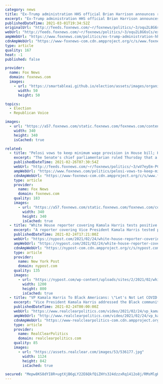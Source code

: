 ```yaml
---
category: news
title: "Ex-Trump administration HHS official Brian Harrison announces run for Texas House seat"
excerpt: "Ex-Trump administration HHS official Brian Harrison announces run for Texas House seat"
publishedDateTime: 2021-03-01T19:34:52Z
originalUrl: "http://feeds.foxnews.com/~r/foxnews/politics/~3/oqu2L8G6sCs/ex-trump-administration-hhs-official-brian-harrison-announces-run-for-texas-house-seat"
webUrl: "http://feeds.foxnews.com/~r/foxnews/politics/~3/oqu2L8G6sCs/ex-trump-administration-hhs-official-brian-harrison-announces-run-for-texas-house-seat"
ampWebUrl: "https://www.foxnews.com/politics/ex-trump-administration-hhs-official-brian-harrison-announces-run-for-texas-house-seat.amp"
cdnAmpWebUrl: "https://www-foxnews-com.cdn.ampproject.org/c/s/www.foxnews.com/politics/ex-trump-administration-hhs-official-brian-harrison-announces-run-for-texas-house-seat.amp"
type: article
quality: 167
heat: -1
published: false

provider:
  name: Fox News
  domain: foxnews.com
  images:
    - url: "https://smartableai.github.io/election/assets/images/organizations/foxnews.com-50x50.jpg"
      width: 50
      height: 50

topics:
  - Election
  - Republican Voice

images:
  - url: "https://a57.foxnews.com/static.foxnews.com/foxnews.com/content/uploads/2019/03/340/340/PaulSteinhauser.jpg?ve=1&tl=1"
    width: 340
    height: 340
    isCached: true

related:
  - title: "Pelosi vows to keep minimum wage provision in House bill; Harris could act"
    excerpt: "The Senate's chief parliamentarian ruled Thursday that a federal minimum wage hike should not be included in the $1.9 trillion COVID-19 relief package, but that seemed to do little to deter House Democrats from pursuing the plan — against impossible odds."
    publishedDateTime: 2021-02-26T07:30:54Z
    webUrl: "http://feeds.foxnews.com/~r/foxnews/politics/~3/wV7eyEm-PCI/pelosi-vows-to-keep-minimum-wage-provision-in-house-bill-harris-could-act"
    ampWebUrl: "https://www.foxnews.com/politics/pelosi-vows-to-keep-minimum-wage-provision-in-house-bill-harris-could-act.amp"
    cdnAmpWebUrl: "https://www-foxnews-com.cdn.ampproject.org/c/s/www.foxnews.com/politics/pelosi-vows-to-keep-minimum-wage-provision-in-house-bill-harris-could-act.amp"
    type: article
    provider:
      name: Fox News
      domain: foxnews.com
    quality: 183
    images:
      - url: "https://a57.foxnews.com/static.foxnews.com/foxnews.com/content/uploads/2018/09/340/340/demarche.jpg?ve=1&tl=1"
        width: 340
        height: 340
        isCached: true
  - title: "White House reporter covering Kamala Harris tests positive for COVID-19"
    excerpt: "A reporter covering Vice President Kamala Harris tested positive for the coronavirus on Wednesday, forcing a thorough cleaning of the White House briefing room before this afternoon’s press"
    publishedDateTime: 2021-02-24T17:21:00Z
    webUrl: "https://nypost.com/2021/02/24/white-house-reporter-covering-kamala-harris-contracts-covid-19/"
    ampWebUrl: "https://nypost.com/2021/02/24/white-house-reporter-covering-kamala-harris-contracts-covid-19/amp/"
    cdnAmpWebUrl: "https://nypost-com.cdn.ampproject.org/c/s/nypost.com/2021/02/24/white-house-reporter-covering-kamala-harris-contracts-covid-19/amp/"
    type: article
    provider:
      name: New York Post
      domain: nypost.com
    quality: 135
    images:
      - url: "https://nypost.com/wp-content/uploads/sites/2/2021/02/white-house-reporter-covid.jpg?quality=90&strip=all&w=1200"
        width: 1200
        height: 800
        isCached: true
  - title: "VP Kamala Harris To Black Americans: \"Let's Not Let COVID Get Us\""
    excerpt: "Vice President Kamala Harris addressed the Black community and encouraged them to take the COVID vaccine in an interview with MSNBC host Rev. Al Sharpton that will air on Thursday and fully on the Saturday broadcast of his show on the news network."
    publishedDateTime: 2021-02-24T00:00:00Z
    webUrl: "https://www.realclearpolitics.com/video/2021/02/24/vp_kamala_harris_to_black_americans_lets_not_let_covid_get_us.html#!"
    ampWebUrl: "http://www.realclearpolitics.com/video/2021/02/24/vp_kamala_harris_to_black_americans_lets_not_let_covid_get_us.amp.html"
    cdnAmpWebUrl: "https://www-realclearpolitics-com.cdn.ampproject.org/c/www.realclearpolitics.com/video/2021/02/24/vp_kamala_harris_to_black_americans_lets_not_let_covid_get_us.amp.html"
    type: article
    provider:
      name: RealClearPolitics
      domain: realclearpolitics.com
    quality: 85
    images:
      - url: "https://assets.realclear.com/images/53/536177.jpg"
        width: 1124
        height: 842
        isCached: true

secured: "Mepw8KS8dYI8R+ugtXjB6gLY22E6QkfQiZHYs324dzzxRq1412o8j/RMsMlgH86Fq2hU6anKqBhQqJgstqnCI0g7nnA/ApQkKdo+7GnOCM2Mqa6WsxZ72WtlAM9+gNq+twEPu6pdZ8yx/mCrxB8M/mzl1lR72XH+ES2FI3EnGIU79JwFaoLykSUlptVMtSpqODpATTMDOj5yPyg+qqS2nrm6HCz/AKIsxEqtK9eDc0nxbwg/klvUTO5MzJfY2TFDmaiIYUH5tlK3kPy8yWkUP0j9jj4r2LqTzX0TXlSnjv5zfVwCcNeI7G6VqPC8IN/mKBLRL+qVw6InMdZTsb86nbjDITejq/wtpbsOJzWc/Ok=;evAVbqWapOELfk12p2q5vw=="
---
```


